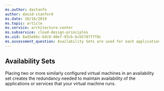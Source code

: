 ```yaml
---
ms.author: dastanfo
author: david-stanford
ms.date: 10/16/2019
ms.topic: article
ms.service: architecture-center
ms.subservice: cloud-design-principles
ms.uid: 8ad5e66c-bdc0-40ef-93cb-bcb5787fff8c
ms.assessment_question: Availability Sets are used for each application tier
---
```

## Availability Sets

Placing two or more similarly configured virtual machines in an availability set creates the redundancy needed to maintain availability of the applications or services that your virtual machine runs.
